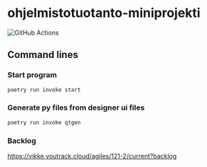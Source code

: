 # ohjelmistotuotanto-miniprojekti

![GitHub Actions](https://github.com/vikke1234/ohjelmistotuotanto-miniprojekti/workflows/CI/badge.svg)

## Command lines
### Start program
```sh
poetry run invoke start
```

### Generate py files from designer ui files
```sh
poetry run invoke qtgen
```


### Backlog
https://vikke.youtrack.cloud/agiles/121-2/current?backlog
